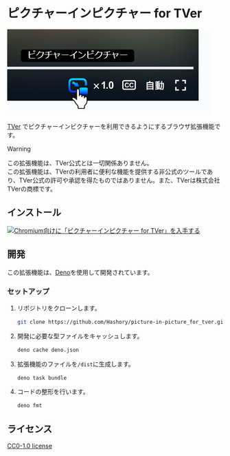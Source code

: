 # ピクチャーインピクチャー for TVer

![動画のコントロールバーにあるピクチャーインピクチャーボタンのスクリーンショット](./public/screenshot.png)

[TVer](https://tver.jp/)
でピクチャーインピクチャーを利用できるようにするブラウザ拡張機能です。

> [!WARNING]
> この拡張機能は、TVer公式とは一切関係ありません。\
> この拡張機能は、TVerの利用者に便利な機能を提供する非公式のツールであり、TVer公式の許可や承認を得たものではありません。また、TVerは株式会社TVerの商標です。

## インストール

<a href="https://chromewebstore.google.com/detail/%E3%83%94%E3%82%AF%E3%83%81%E3%83%A3%E3%83%BC%E3%82%A4%E3%83%B3%E3%83%94%E3%82%AF%E3%83%81%E3%83%A3%E3%83%BC-for-tver/iekdfbldkiobbodiohkcmjekclmippja">
   <img src="https://github.com/user-attachments/assets/d4a03bdd-daa8-4dbc-9479-6334d995782a" alt="Chromium向けに「ピクチャーインピクチャー for TVer」を入手する">
</a>

## 開発

この拡張機能は、[Deno](https://deno.land/)を使用して開発されています。

### セットアップ

1. リポジトリをクローンします。

   ```sh
   git clone https://github.com/Hashory/picture-in-picture_for_tver.git
   ```

2. 開発に必要な型ファイルをキャッシュします。

   ```sh
   deno cache deno.json
   ```

3. 拡張機能のファイルを`/dist`に生成します。

   ```sh
   deno task bundle
   ```

4. コードの整形を行います。

   ```sh
   deno fmt
   ```

## ライセンス

[CC0-1.0 license](LICENSE)
